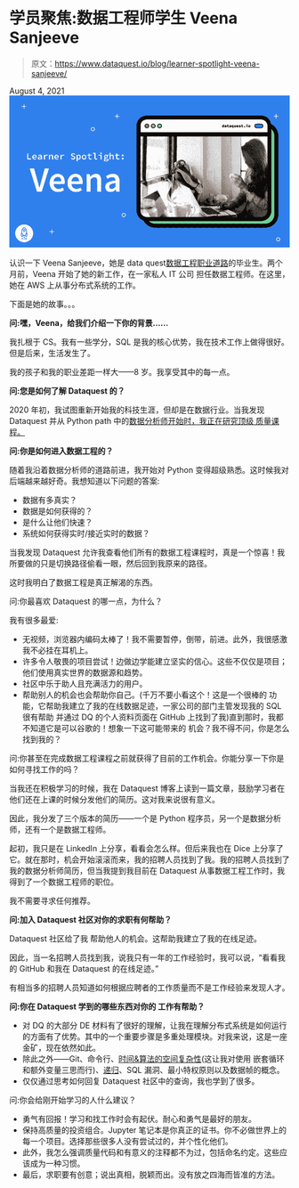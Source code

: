 # 学员聚焦:数据工程师学生 Veena Sanjeeve

> 原文：<https://www.dataquest.io/blog/learner-spotlight-veena-sanjeeve/>

August 4, 2021![Learner Spotlight: Veena Sanjeeve](img/a1167f79f039dfa860fd5c20c2972675.png)

认识一下 Veena Sanjeeve，她是 data quest[数据工程职业道路](https://www.dataquest.io/path/data-engineer/)的毕业生。两个月前，Veena 开始了她的新工作，在一家私人 IT 公司
担任数据工程师。在这里，她在 AWS 上从事分布式系统的工作。

下面是她的故事。。。

**问:嘿，Veena，给我们介绍一下你的背景……**

我扎根于 CS。我有一些学分，SQL 是我的核心优势，我在技术工作上做得很好。但是后来，生活发生了。

我的孩子和我的职业差距一样大——8 岁。我享受其中的每一点。

**问:您是如何了解 Dataquest 的？**

2020 年初，我试图重新开始我的科技生涯，但却是在数据行业。当我发现 Dataquest 并从 Python path 中的[数据分析师开始时，我正在研究顶级
质量课程。](https://www.dataquest.io/path/data-analyst/)

**问:你是如何进入数据工程的？**

随着我沿着数据分析师的道路前进，我开始对 Python 变得超级熟悉。这时候我对后端越来越好奇。我想知道以下问题的答案:

*   数据有多真实？
*   数据是如何获得的？
*   是什么让他们快速？
*   系统如何获得实时/接近实时的数据？

当我发现 Dataquest 允许我查看他们所有的数据工程课程时，真是一个惊喜！我所要做的只是切换路径偷看一眼，然后回到我原来的路径。

这时我明白了数据工程是真正解渴的东西。

问:你最喜欢 Dataquest 的哪一点，为什么？

我有很多最爱:

*   无视频，浏览器内编码太棒了！我不需要暂停，倒带，前进。此外，我很感激
    我不必挂在耳机上。
*   许多令人敬畏的项目尝试！边做边学能建立坚实的信心。这些不仅仅是项目；他们使用真实世界的数据源和趋势。
*   社区中乐于助人且充满活力的用户。
*   帮助别人的机会也会帮助你自己。(千万不要小看这个！这是一个很棒的
    功能，它帮助我建立了我的在线数据足迹，一家公司的部门主管发现我的 SQL 很有帮助
    并通过 DQ 的个人资料页面在 GitHub 上找到了我)直到那时，我都不知道它是可以谷歌的！想象一下这可能带来的
    机会？我不得不问，你是怎么找到我的？

问:你甚至在完成数据工程课程之前就获得了目前的工作机会。你能分享一下你是如何寻找工作的吗？

当我还在积极学习的时候，我在 Dataquest 博客上读到一篇文章，鼓励学习者在他们还在上课的时候分发他们的简历。这对我来说很有意义。

因此，我分发了三个版本的简历——一个是 Python 程序员，另一个是数据分析师，还有一个是数据工程师。

起初，我只是在 LinkedIn 上分享，看看会怎么样。但后来我也在 Dice 上分享了它。就在那时，机会开始滚滚而来，我的招聘人员找到了我。我的招聘人员找到了我的数据分析师简历，但当我提到我目前在 Dataquest 从事数据工程工作时，我得到了一个数据工程师的职位。

我不需要寻求任何推荐。

**问:加入 Dataquest 社区对你的求职有何帮助？**

Dataquest 社区给了我
帮助他人的机会。这帮助我建立了我的在线足迹。

因此，当一名招聘人员找到我，说我只有一年的工作经验时，我可以说，“看看我的 GitHub 和我在 Dataquest 的在线足迹。”

有相当多的招聘人员知道如何根据应聘者的工作质量而不是工作经验来发现人才。

**问:你在 Dataquest 学到的哪些东西对你的
工作有帮助？**

*   对 DQ 的大部分 DE 材料有了很好的理解，让我在理解分布式系统是如何运行的方面有了优势。其中的一个重要步骤是多重处理模块。对我来说，这是一座金矿，现在依然如此。
*   除此之外——Git、命令行、[时间&算法的空间复杂性](https://www.dataquest.io/course/algorithm-complexity-course/)(这让我对使用
    嵌套循环和额外变量三思而行)、[递归](https://app.dataquest.io/m/228)、SQL 漏洞、最小特权原则以及数据帧的概念。
*   仅仅通过思考如何回复 Dataquest 社区中的查询，我也学到了很多。

问:你会给刚开始学习的人什么建议？

*   勇气有回报！学习和找工作时会有起伏。耐心和勇气是最好的朋友。
*   保持高质量的投资组合。Jupyter 笔记本是你真正的证书。你不必做世界上的每一个项目。选择那些很多人没有尝试过的，并个性化他们。
*   此外，我怎么强调质量代码和有意义的注释都不为过，包括命名约定。这些应该成为一种习惯。
*   最后，求职要有创意；说出真相，脱颖而出。没有放之四海而皆准的方法。